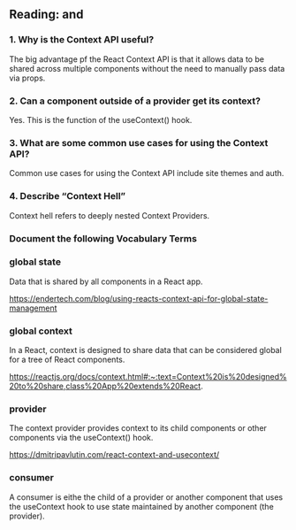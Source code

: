 ## Reading: <Login /> and <Auth />

### 1. Why is the Context API useful?

The big advantage pf the React Context API is that it allows data to be shared across multiple components without the need to manually pass data via props.

### 2. Can a component outside of a provider get its context?

Yes. This is the function of the useContext() hook.

### 3. What are some common use cases for using the Context API?

Common use cases for using the Context API include site themes and auth.

### 4. Describe “Context Hell”

Context hell refers to deeply nested Context Providers.

### Document the following Vocabulary Terms

### global state

Data that is shared by all components in a React app.

https://endertech.com/blog/using-reacts-context-api-for-global-state-management

### global context

In a React, context is designed to share data that can be considered global for a tree of React components.

https://reactjs.org/docs/context.html#:~:text=Context%20is%20designed%20to%20share,class%20App%20extends%20React.

### provider

The context provider provides context to its child components or other components via the useContext() hook.

https://dmitripavlutin.com/react-context-and-usecontext/

### consumer

A consumer is eithe the child of a provider or another component that uses the useContext hook to use state maintained by another component (the provider).
